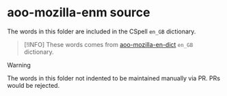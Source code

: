# aoo-mozilla-enm source

The words in this folder are included in the CSpell `en_GB` dictionary.

> [!INFO]
> These words comes from [aoo-mozilla-en-dict](https://github.com/marcoagpinto/aoo-mozilla-en-dict) `en_GB` dictionary.

> [!WARNING]
> The words in this folder not indented to be maintained manually via PR.
> PRs would be rejected.

